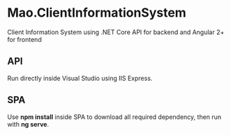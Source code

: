# Mao.ClientInformationSystem
Client Information System using .NET Core API for backend and Angular 2+ for frontend

<h2>API</h2>Run directly inside Visual Studio using IIS Express.<br>
<h2>SPA</h2> Use <b>npm install</b> inside SPA to download all required dependency, then run with <b>ng serve</b>.

